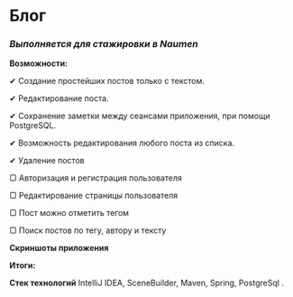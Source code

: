 # **Блог**
### _Выполняется для стажировки в Naumen_

**Возможности:**

✔ Создание простейших постов только с текстом. 

✔ Редактирование поста. 

✔ Сохранение заметки между сеансами приложения, при помощи PostgreSQL.

✔ Возможность редактирования любого поста из списка.

✔ Удаление постов  

▢ Авторизация и регистрация пользователя 

▢ Редактирование страницы пользователя

▢ Пост можно отметить тегом

▢ Поиск постов по тегу, автору и тексту

**Скриншоты приложения**

**Итоги:**

**Стек технологий**
IntelliJ IDEA, SceneBuilder, Maven, Spring, PostgreSql .
